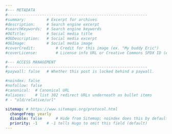 ```yaml
---
#--- METADATA
#-------------------------------------------------------------
#summary:         # Excerpt for archives
#description:     # Search engine excerpt
#searchKeywords:  # Search engine keywords
#OGTitle:         # Social media title
#OGDescription:   # Social media excerpt
#OGImage:         # Social media image
#coverCredit:         # Credit for this image (ex. "My buddy Eric")
#coverLicense:        # License info URL or Creative Commons SPDX ID (ex. CC BY-NC)

#--- ACCESS MANAGEMENT
#-------------------------------------------------------------
#paywall: false   # Whether this post is locked behind a paywall.

#noindex: false
#nofollow: false
#canonical:  # Canonical URL
#aliases:    # list 302 redirect URLs underneath as bullet items
# - "old/relative/url"

sitemap: # https://www.sitemaps.org/protocol.html
  changeFreq: yearly
  disable: false      # Hide from Sitemap; noindex does this by default
  priority: -1    # -1 tells Hugo to omit this field (default)
---
```

